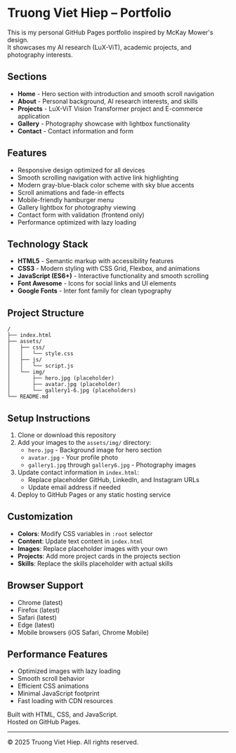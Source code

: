 # Truong Viet Hiep – Portfolio

This is my personal GitHub Pages portfolio inspired by McKay Mower's design.  
It showcases my AI research (LuX-ViT), academic projects, and photography interests.

## Sections
- **Home** - Hero section with introduction and smooth scroll navigation
- **About** - Personal background, AI research interests, and skills
- **Projects** - LuX-ViT Vision Transformer project and E-commerce application
- **Gallery** - Photography showcase with lightbox functionality
- **Contact** - Contact information and form

## Features
- Responsive design optimized for all devices
- Smooth scrolling navigation with active link highlighting
- Modern gray-blue-black color scheme with sky blue accents
- Scroll animations and fade-in effects
- Mobile-friendly hamburger menu
- Gallery lightbox for photography viewing
- Contact form with validation (frontend only)
- Performance optimized with lazy loading

## Technology Stack
- **HTML5** - Semantic markup with accessibility features
- **CSS3** - Modern styling with CSS Grid, Flexbox, and animations
- **JavaScript (ES6+)** - Interactive functionality and smooth scrolling
- **Font Awesome** - Icons for social links and UI elements
- **Google Fonts** - Inter font family for clean typography

## Project Structure
```
/
├── index.html
├── assets/
│   ├── css/
│   │   └── style.css
│   ├── js/
│   │   └── script.js
│   └── img/
│       ├── hero.jpg (placeholder)
│       ├── avatar.jpg (placeholder)
│       └── gallery1-6.jpg (placeholders)
└── README.md
```

## Setup Instructions
1. Clone or download this repository
2. Add your images to the `assets/img/` directory:
   - `hero.jpg` - Background image for hero section
   - `avatar.jpg` - Your profile photo
   - `gallery1.jpg` through `gallery6.jpg` - Photography images
3. Update contact information in `index.html`:
   - Replace placeholder GitHub, LinkedIn, and Instagram URLs
   - Update email address if needed
4. Deploy to GitHub Pages or any static hosting service

## Customization
- **Colors**: Modify CSS variables in `:root` selector
- **Content**: Update text content in `index.html`
- **Images**: Replace placeholder images with your own
- **Projects**: Add more project cards in the projects section
- **Skills**: Replace the skills placeholder with actual skills

## Browser Support
- Chrome (latest)
- Firefox (latest)
- Safari (latest)
- Edge (latest)
- Mobile browsers (iOS Safari, Chrome Mobile)

## Performance Features
- Optimized images with lazy loading
- Smooth scroll behavior
- Efficient CSS animations
- Minimal JavaScript footprint
- Fast loading with CDN resources

Built with HTML, CSS, and JavaScript.  
Hosted on GitHub Pages.

---
© 2025 Truong Viet Hiep. All rights reserved.
